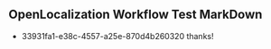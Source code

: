 ## OpenLocalization Workflow Test MarkDown
* 33931fa1-e38c-4557-a25e-870d4b260320 thanks!

<!--HONumber=Aug16_HO5-->


